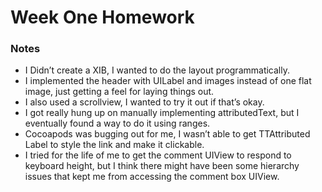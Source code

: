# Week One Homework

### Notes
* I Didn’t create a XIB, I wanted to do the layout programmatically. 
* I implemented the header with UILabel and images instead of one flat image, just getting a feel for laying things out.
* I also used a scrollview, I wanted to try it out if that’s okay.
* I got really hung up on manually implementing attributedText, but I eventually found a  way to do it using ranges.
* Cocoapods was bugging out for me, I wasn’t able to get TTAttributed Label to style the link and make it clickable.
* I tried for the life of me to get the comment UIView to respond to keyboard height, but  I think there might have been some hierarchy issues that kept me from accessing the comment box UIView. 
